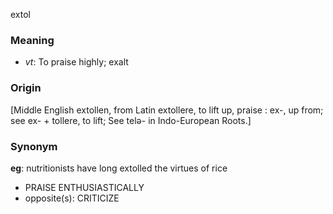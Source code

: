extol
### Meaning
+ _vt_: To praise highly; exalt

### Origin

[Middle English extollen, from Latin extollere, to lift up, praise : ex-, up from; see ex- + tollere, to lift; See telə- in Indo-European Roots.]

### Synonym

__eg__: nutritionists have long extolled the virtues of rice

+ PRAISE ENTHUSIASTICALLY
+ opposite(s): CRITICIZE



